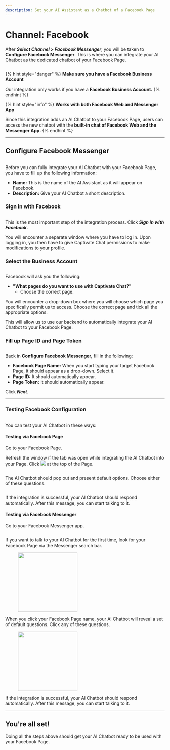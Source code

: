 ```yaml
---
description: Set your AI Assistant as a Chatbot of a Facebook Page
---
```


# Channel: Facebook

After _**Select Channel > Facebook Messenger**_, you will be taken to **Configure Facebook Messenger**. This is where you can integrate your AI Chatbot as the dedicated chatbot of your Facebook Page.

<figure><img src="../../../.gitbook/assets/image (138).png" alt=""><figcaption></figcaption></figure>

{% hint style="danger" %}
**Make sure you have a Facebook Business Account**

Our integration only works if you have a **Facebook Business Account.**
{% endhint %}

{% hint style="info" %}
**Works with both Facebook Web and Messenger App**

Since this integration adds an AI Chatbot to your Facebook Page, users can access the new chatbot with the **built-in chat of Facebook Web and the Messenger App.**&#x20;
{% endhint %}

***

## Configure Facebook Messenger

<figure><img src="../../../.gitbook/assets/image (27) (1) (1).png" alt=""><figcaption></figcaption></figure>

Before you can fully integrate your AI Chatbot with your Facebook Page, you have to fill up the following information:

* **Name:** This is the name of the AI Assistant as it will appear on Facebook.
* **Description:** Give your AI Chatbot a short description.

### Sign in with Facebook

<figure><img src="../../../.gitbook/assets/image (156).png" alt=""><figcaption></figcaption></figure>

This is the most important step of the integration process. Click _**Sign in with Facebook.**_

You will encounter a separate window where you have to log in. Upon logging in, you then have to give Captivate Chat permissions to make modifications to your profile.

### Select the Business Account

<figure><img src="../../../.gitbook/assets/image (147).png" alt=""><figcaption></figcaption></figure>

Facebook will ask you the following:

* **"What pages do you want to use with Captivate Chat?"**
  * Choose the correct page.&#x20;

You will encounter a drop-down box where you will choose which page you specifically permit us to access. Choose the correct page and tick all the appropriate options.&#x20;

This will allow us to use our backend to automatically integrate your AI Chatbot to your Facebook Page.&#x20;

### Fill up Page ID and Page Token

<figure><img src="../../../.gitbook/assets/image (144).png" alt=""><figcaption></figcaption></figure>

Back in **Configure Facebook Messenger**_,_ fill in the following:

* **Facebook Page Name:** When you start typing your target Facebook Page, it should appear as a drop-down. Select it.
* **Page ID:** It should automatically appear.
* **Page Token:** It should automatically appear.

Click _**Next**_.

***

### Testing Facebook Configuration

<figure><img src="../../../.gitbook/assets/image (1) (1) (1) (1) (1) (1).png" alt=""><figcaption></figcaption></figure>

You can test your AI Chatbot in these ways:

#### Testing via Facebook Page

Go to your Facebook Page.&#x20;

Refresh the window if the tab was open while integrating the AI Chatbot into your Page. Click ![](<../../../.gitbook/assets/image (4) (1) (1).png>) at the top of the Page. &#x20;

<figure><img src="../../../.gitbook/assets/image (35).png" alt=""><figcaption></figcaption></figure>

The AI Chatbot should pop out and present default options. Choose either of these questions.

<figure><img src="../../../.gitbook/assets/image (3) (1) (1) (1).png" alt=""><figcaption></figcaption></figure>

If the integration is successful, your AI Chatbot should respond automatically. After this message, you can start talking to it.

#### Testing via Facebook Messenger

Go to your Facebook Messenger app.&#x20;

<figure><img src="../../../.gitbook/assets/image (5) (1).png" alt=""><figcaption></figcaption></figure>

If you want to talk to your AI Chatbot for the first time, look for your Facebook Page via the Messenger search bar.&#x20;

<figure><img src="../../../.gitbook/assets/image (6) (1).png" alt="" width="188"><figcaption></figcaption></figure>

When you click your Facebook Page name, your AI Chatbot will reveal a set of default questions. Click any of these questions.

<figure><img src="../../../.gitbook/assets/image (7) (1).png" alt="" width="188"><figcaption></figcaption></figure>

If the integration is successful, your AI Chatbot should respond automatically. After this message, you can start talking to it.

***

## You're all set!

Doing all the steps above should get your AI Chatbot ready to be used with your Facebook Page.
